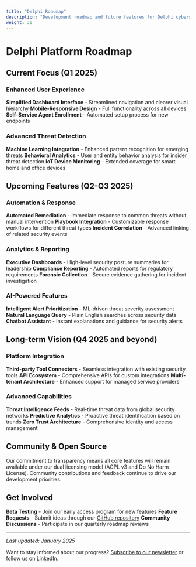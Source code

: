 ```yaml
---
title: "Delphi Roadmap"
description: "Development roadmap and future features for Delphi cybersecurity platform"
weight: 30
---
```


# Delphi Platform Roadmap

## Current Focus (Q1 2025)

### Enhanced User Experience
**Simplified Dashboard Interface** - Streamlined navigation and clearer visual hierarchy
**Mobile-Responsive Design** - Full functionality across all devices
**Self-Service Agent Enrollment** - Automated setup process for new endpoints

### Advanced Threat Detection
**Machine Learning Integration** - Enhanced pattern recognition for emerging threats
**Behavioral Analytics** - User and entity behavior analysis for insider threat detection
**IoT Device Monitoring** - Extended coverage for smart home and office devices

## Upcoming Features (Q2-Q3 2025)

### Automation & Response
**Automated Remediation** - Immediate response to common threats without manual intervention
**Playbook Integration** - Customizable response workflows for different threat types
**Incident Correlation** - Advanced linking of related security events

### Analytics & Reporting
**Executive Dashboards** - High-level security posture summaries for leadership
**Compliance Reporting** - Automated reports for regulatory requirements
**Forensic Collection** - Secure evidence gathering for incident investigation

### AI-Powered Features
**Intelligent Alert Prioritization** - ML-driven threat severity assessment
**Natural Language Query** - Plain English searches across security data
**Chatbot Assistant** - Instant explanations and guidance for security alerts

## Long-term Vision (Q4 2025 and beyond)

### Platform Integration
**Third-party Tool Connectors** - Seamless integration with existing security tools
**API Ecosystem** - Comprehensive APIs for custom integrations
**Multi-tenant Architecture** - Enhanced support for managed service providers

### Advanced Capabilities
**Threat Intelligence Feeds** - Real-time threat data from global security networks
**Predictive Analytics** - Proactive threat identification based on trends
**Zero Trust Architecture** - Comprehensive identity and access management

## Community & Open Source

Our commitment to transparency means all core features will remain available under our dual licensing model (AGPL v3 and Do No Harm License). Community contributions and feedback continue to drive our development priorities.

## Get Involved

**Beta Testing** - Join our early access program for new features
**Feature Requests** - Submit ideas through our [GitHub repository](https://github.com/CodeMonkeyCybersecurity)
**Community Discussions** - Participate in our quarterly roadmap reviews

---

*Last updated: January 2025*

Want to stay informed about our progress? [Subscribe to our newsletter](/contact/) or follow us on [LinkedIn](https://www.linkedin.com/company/codemonkeycyber).